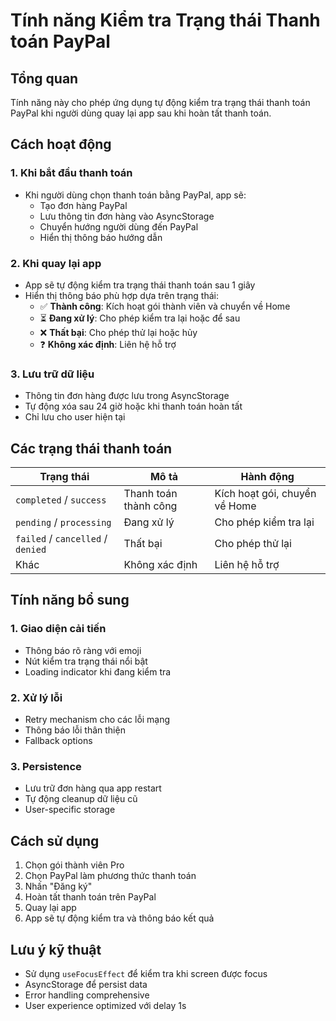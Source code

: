# Tính năng Kiểm tra Trạng thái Thanh toán PayPal

## Tổng quan
Tính năng này cho phép ứng dụng tự động kiểm tra trạng thái thanh toán PayPal khi người dùng quay lại app sau khi hoàn tất thanh toán.

## Cách hoạt động

### 1. Khi bắt đầu thanh toán
- Khi người dùng chọn thanh toán bằng PayPal, app sẽ:
  - Tạo đơn hàng PayPal
  - Lưu thông tin đơn hàng vào AsyncStorage
  - Chuyển hướng người dùng đến PayPal
  - Hiển thị thông báo hướng dẫn

### 2. Khi quay lại app
- App sẽ tự động kiểm tra trạng thái thanh toán sau 1 giây
- Hiển thị thông báo phù hợp dựa trên trạng thái:
  - ✅ **Thành công**: Kích hoạt gói thành viên và chuyển về Home
  - ⏳ **Đang xử lý**: Cho phép kiểm tra lại hoặc để sau
  - ❌ **Thất bại**: Cho phép thử lại hoặc hủy
  - ❓ **Không xác định**: Liên hệ hỗ trợ

### 3. Lưu trữ dữ liệu
- Thông tin đơn hàng được lưu trong AsyncStorage
- Tự động xóa sau 24 giờ hoặc khi thanh toán hoàn tất
- Chỉ lưu cho user hiện tại

## Các trạng thái thanh toán

| Trạng thái | Mô tả | Hành động |
|------------|-------|-----------|
| `completed` / `success` | Thanh toán thành công | Kích hoạt gói, chuyển về Home |
| `pending` / `processing` | Đang xử lý | Cho phép kiểm tra lại |
| `failed` / `cancelled` / `denied` | Thất bại | Cho phép thử lại |
| Khác | Không xác định | Liên hệ hỗ trợ |

## Tính năng bổ sung

### 1. Giao diện cải tiến
- Thông báo rõ ràng với emoji
- Nút kiểm tra trạng thái nổi bật
- Loading indicator khi đang kiểm tra

### 2. Xử lý lỗi
- Retry mechanism cho các lỗi mạng
- Thông báo lỗi thân thiện
- Fallback options

### 3. Persistence
- Lưu trữ đơn hàng qua app restart
- Tự động cleanup dữ liệu cũ
- User-specific storage

## Cách sử dụng

1. Chọn gói thành viên Pro
2. Chọn PayPal làm phương thức thanh toán
3. Nhấn "Đăng ký"
4. Hoàn tất thanh toán trên PayPal
5. Quay lại app
6. App sẽ tự động kiểm tra và thông báo kết quả

## Lưu ý kỹ thuật

- Sử dụng `useFocusEffect` để kiểm tra khi screen được focus
- AsyncStorage để persist data
- Error handling comprehensive
- User experience optimized với delay 1s 